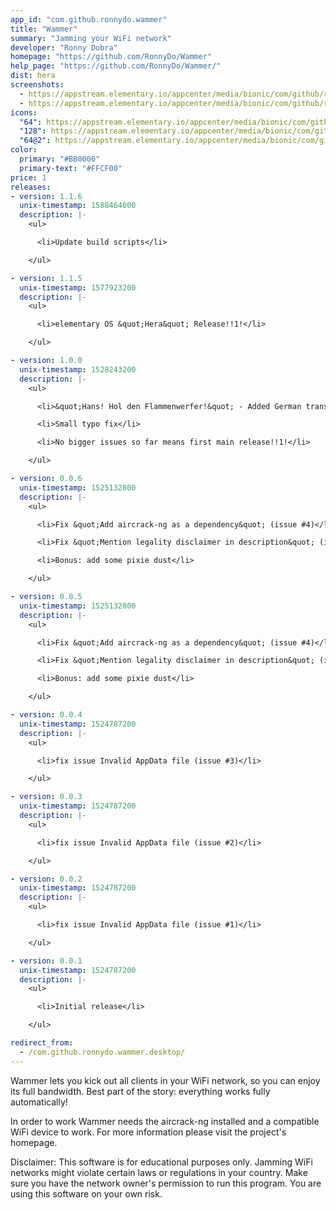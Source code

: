 ```yaml
---
app_id: "com.github.ronnydo.wammer"
title: "Wammer"
summary: "Jamming your WiFi network"
developer: "Ronny Dobra"
homepage: "https://github.com/RonnyDo/Wammer"
help_page: "https://github.com/RonnyDo/Wammer/"
dist: hera
screenshots:
  - https://appstream.elementary.io/appcenter/media/bionic/com/github/ronnydo.wammer/5DEA09BB3DBAC383966931EC73A409BB/screenshots/image-1_orig.png
  - https://appstream.elementary.io/appcenter/media/bionic/com/github/ronnydo.wammer/5DEA09BB3DBAC383966931EC73A409BB/screenshots/image-2_orig.png
icons:
  "64": https://appstream.elementary.io/appcenter/media/bionic/com/github/ronnydo.wammer/5DEA09BB3DBAC383966931EC73A409BB/icons/64x64/com.github.ronnydo.wammer_com.github.ronnydo.wammer.png
  "128": https://appstream.elementary.io/appcenter/media/bionic/com/github/ronnydo.wammer/5DEA09BB3DBAC383966931EC73A409BB/icons/128x128/com.github.ronnydo.wammer_com.github.ronnydo.wammer.png
  "64@2": https://appstream.elementary.io/appcenter/media/bionic/com/github/ronnydo.wammer/5DEA09BB3DBAC383966931EC73A409BB/icons/64x64@2/com.github.ronnydo.wammer_com.github.ronnydo.wammer.png
color:
  primary: "#BB0000"
  primary-text: "#FFCF00"
price: 1
releases:
- version: 1.1.6
  unix-timestamp: 1588464000
  description: |-
    <ul>

      <li>Update build scripts</li>

    </ul>

- version: 1.1.5
  unix-timestamp: 1577923200
  description: |-
    <ul>

      <li>elementary OS &quot;Hera&quot; Release!!1!</li>

    </ul>

- version: 1.0.0
  unix-timestamp: 1528243200
  description: |-
    <ul>

      <li>&quot;Hans! Hol den Flammenwerfer!&quot; - Added German translation</li>

      <li>Small typo fix</li>

      <li>No bigger issues so far means first main release!!1!</li>

    </ul>

- version: 0.0.6
  unix-timestamp: 1525132800
  description: |-
    <ul>

      <li>Fix &quot;Add aircrack-ng as a dependency&quot; (issue #4)</li>

      <li>Fix &quot;Mention legality disclaimer in description&quot; (issue #5)</li>

      <li>Bonus: add some pixie dust</li>

    </ul>

- version: 0.0.5
  unix-timestamp: 1525132800
  description: |-
    <ul>

      <li>Fix &quot;Add aircrack-ng as a dependency&quot; (issue #4)</li>

      <li>Fix &quot;Mention legality disclaimer in description&quot; (issue #5)</li>

      <li>Bonus: add some pixie dust</li>

    </ul>

- version: 0.0.4
  unix-timestamp: 1524787200
  description: |-
    <ul>

      <li>fix issue Invalid AppData file (issue #3)</li>

    </ul>

- version: 0.0.3
  unix-timestamp: 1524787200
  description: |-
    <ul>

      <li>fix issue Invalid AppData file (issue #2)</li>

    </ul>

- version: 0.0.2
  unix-timestamp: 1524787200
  description: |-
    <ul>

      <li>fix issue Invalid AppData file (issue #1)</li>

    </ul>

- version: 0.0.1
  unix-timestamp: 1524787200
  description: |-
    <ul>

      <li>Initial release</li>

    </ul>

redirect_from:
  - /com.github.ronnydo.wammer.desktop/
---
```

<p>Wammer lets you kick out all clients in your WiFi network, so you can enjoy its full bandwidth. Best part of the story: everything works fully automatically!</p>
<p>In order to work Wammer needs the aircrack-ng installed and a compatible WiFi device to work. For more information please visit the project&apos;s homepage.</p>
<p>Disclaimer: This software is for educational purposes only. Jamming WiFi networks might violate certain laws or regulations in your country. Make sure you have the network owner&apos;s permission to run this program. You are using this software on your own risk.</p>
